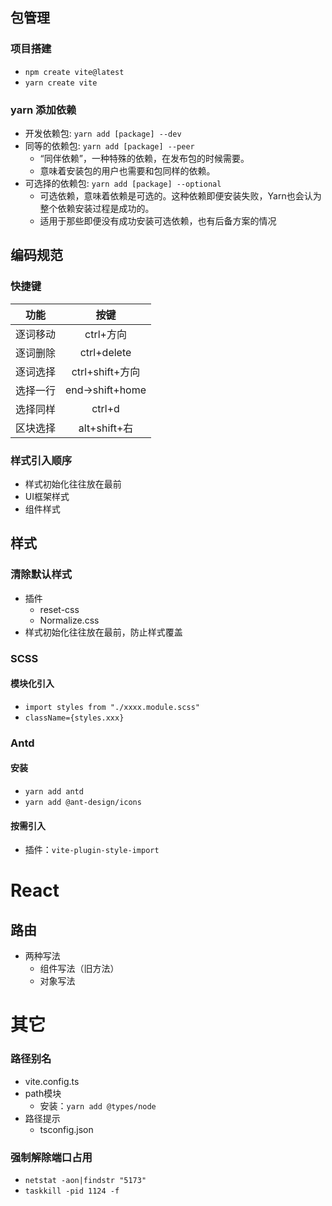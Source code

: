 ## 包管理
### 项目搭建
- `npm create vite@latest`
- `yarn create vite`
### yarn 添加依赖
- 开发依赖包: `yarn add [package] --dev`
- 同等的依赖包: `yarn add [package] --peer`
  - “同伴依赖”，一种特殊的依赖，在发布包的时候需要。
  - 意味着安装包的用户也需要和包同样的依赖。
- 可选择的依赖包: `yarn add [package] --optional`
  - 可选依赖，意味着依赖是可选的。这种依赖即便安装失败，Yarn也会认为整个依赖安装过程是成功的。
  - 适用于那些即便没有成功安装可选依赖，也有后备方案的情况

## 编码规范
### 快捷键
| 功能 | 按键 |
| :---: | :---: |
逐词移动 | ctrl+方向
逐词删除 | ctrl+delete
逐词选择 | ctrl+shift+方向
选择一行 | end->shift+home
选择同样 | ctrl+d
区块选择 | alt+shift+右
### 样式引入顺序
- 样式初始化往往放在最前
- UI框架样式
- 组件样式

## 样式
### 清除默认样式
- 插件
  - reset-css
  - Normalize.css
- 样式初始化往往放在最前，防止样式覆盖
### SCSS
#### 模块化引入
- `import styles from "./xxxx.module.scss"`
- `className={styles.xxx}`
### Antd
#### 安装
- `yarn add antd`
- `yarn add @ant-design/icons`
#### 按需引入
- 插件：`vite-plugin-style-import`

# React
## 路由
- 两种写法
  - 组件写法（旧方法）
  - 对象写法

# 其它
### 路径别名
- vite.config.ts
- path模块
  - 安装：`yarn add @types/node`
- 路径提示
  - tsconfig.json
### 强制解除端口占用
- `netstat -aon|findstr "5173"`
- `taskkill -pid 1124 -f`

